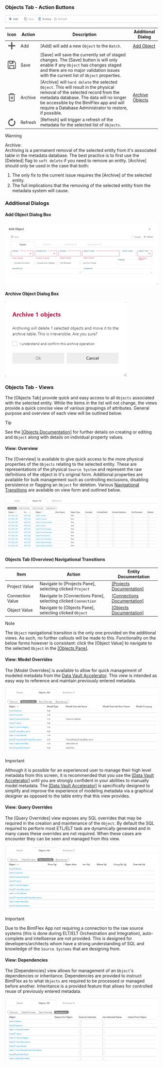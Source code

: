 ### Objects Tab - Action Buttons

![BimlFlex App - Batches - Objects Tab - Actions](images/bimlflex-app-tab-objects-actions.png "BimlFlex App - Batches - Objects Tab - Actions")

|Icon|Action|Description|Additional Dialog|
|-|-|-|-|
|<div style="width:30px;height:30px;background:white"><img src="images/svg-icons/add.svg" /></div>|Add|[Add] will add a new `Object` to the `Batch`.|[Add Object](#Add-Object-Dialog-Box)|
|<div style="width:30px;height:30px;background:white"><img src="images/svg-icons/save.svg" /></div>|Save|[Save] will save the currently set of staged changes.  The [Save] button is will only enable if any `Object` has changes staged and there are no major validation issues with the current list of `Object` properties.||
|<div style="width:30px;height:30px;background:white"><img src="images/svg-icons/archive-delete.svg" /></div>|Archive|[Archive] will `hard delete` the selected `Object`.  This will result in the physical removal of the selected record from the metadata database.  The data will no longer be accessible by the BimlFlex app and will require a Database Administrator to restore, if possible.|[Archive Objects](#Archive-Object-Dialog-Box)|
|<div style="width:30px;height:30px;background:white"><img src="images/svg-icons/refresh.svg" /></div>|Refresh|[Refresh] will trigger a refresh of the metadata for the selected list of `Objects`.||

>[!WARNING]
> Archive:  
> Archiving is a permanent removal of the selected entity from it's associated table in the metadata database.  The best practice is to first use the [Deleted] flag to `soft delete` if you need to remove an entity.  [Archive] should only be used in the case that both:
>
> 1. The only fix to the current issue requires the [Archive] of the selected entity.
> 2. The full implications that the removing of the selected entity from the metadata system will cause.

### Additional Dialogs

#### Add Object Dialog Box  
![Add Object Dialog Box](images/bimlflex-app-dialog-add-object.png "Add Object Dialog Box")  

#### Archive Object Dialog Box  
![Archive Object Dialog Box](images/bimlflex-app-dialog-archive-object-list.png "Archive Object Dialog Box")  

### Objects Tab - Views

The [Objects Tab] provide quick and easy access to all `Objects` associated with the selected entity.  While the items in the list will not change, the views provide a quick concise view of various groupings of attributes.  General purpose and overview of each view will be outlined below.

> [!TIP]
> See the [[Objects Documentation]](objects.md) for further details on creating or editing and `Object` along with details on individual property values.

#### View: Overview

The [Overview] is available to give quick access to the more physical properties of the `Objects` relating to the selected entity.  These are representations of the physical `Source System` and represent the raw definitions of the object in it's original form.  Additional properties are available for bulk management such as controlling exclusions, disabling persistence or flagging an `Object` for deletion.  Various [Navigational Transitions](#Objects-Tab-(Overview)-Navigational-Transitions) are available on view form and outlined below.

![Overview View](images/bimlflex-app-tab-objects-view-overview.png "Overview View")  

#### Objects Tab (Overview) Navigational Transitions
|Item|Action|Entity Documentation|
|-|-|-|
|Project Value|Navigate to [Projects Pane], selecting clicked `Project`|[[Projects Documentation]](projects.md)
|Connection Value|Navigate to [Connections Pane], selecting clicked `Connection`|[[Connections Documentation]](connections.md)
|Object Value|Navigate to [Objects Pane], selecting clicked `Object`|[[Objects Documentation]](objects.md)

> [!NOTE]
> The `Object` navigational transition is the only one provided on the additional views.  As such, no further callouts will be made to this.  Functionality on the below forms however is consistant: click the [Object Value] to navigate to the selected `Object` in the [[Objects Pane]](objects.md).

#### View: Model Overrides

The [Model Overrides] is available to allow for quick management of modeled metadata from the [Data Vault Accelerator](data-vault-accelerator.md).  This view is intended as easy way to reference and maintain previously entered metadata.

![Model Overrides View](images/bimlflex-app-tab-objects-view-model-overrides.png "Model Overrides View")  

> [!IMPORTANT]
> Although it is possible for an experienced user to manage their high level metadata from this screen, it is recommended that you use the [[Data Vault Accelerator]](data-vault-accelerator.md) until you are strongly confident in your abilities to manually model metadata.  The [[Data Vault Accelerator]](data-vault-accelerator.md) is specifically designed to simplify and improve the experience of modeling metadata via a graphical designer as opposed to the table entry that this view provides.

#### View: Query Overrides

The [Query Overrides] view exposes any SQL overrides that may be required in the creation and maintenance of the `Object`.  By default the SQL required to perform most ETL/ELT task are dynamically generated and in many cases these overrides are not required.  When these cases are encounter they can be seen and managed from this view.

![Query Overrides View](images/bimlflex-app-tab-objects-view-query-overrides.png "Query Overrides View")  

> [!IMPORTANT]
> Due to the BimlFlex App not requiring a connection to the raw source systems (this is done during ELT/ELT Orchestration and Integration), auto-complete and intellisense are not provided.  This is designed for developers/architects whom have a strong understanding of SQL and knowledge of the `Source Systems` that are designing from.

#### View: Dependencies

The [Dependencies] view allows for management of an `Object`'s dependencies or inheritance.  Dependencies are provided to instruct BimlFlex as to what `Objects` are required to be processed or managed before another.  Inheritance is a provided feature that allows for controlled reuse of previously entered metadata.

![Dependencies View](images/bimlflex-app-tab-objects-view-dependencies.png "Dependencies View")  

[//]: # (TODO: Add Links for Dependencies and Inheritance documentation.)

[//]: # (> [!TIP])

[//]: # (> For more information about dependencies and inheritance refer to the appropriate link\(s\) below:  )

[//]: # (> [Object Dependencies]  - Links to come...  )

[//]: # (> [Object Inheritance]  - Links to come...  )